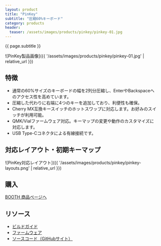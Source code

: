 ```yaml
---
layout: product
title: "PinKey"
subtitle: "圧縮60%キーボード"
category: products
header:
  teaser: /assets/images/products/pinkey/pinkey-01.jpg
---
```

{{ page.subtitle }}

![PinKey製品画像]({{ '/assets/images/products/pinkey/pinkey-01.jpg' | relative_url }})

## 特徴

- 通常の60%サイズのキーボードの幅を2列分圧縮し、EnterやBackspaceへのアクセス性を高めています。
- 圧縮した代わりに右端に4つのキーを追加しており、利便性も確保。
- Cherry MX互換キースイッチのホットスワップに対応します。お好みのスイッチが利用可能。
- QMK/Vialファームウェア対応。キーマップの変更や動作のカスタマイズに対応します。
- USB Type-Cコネクタによる有線接続です。

## 対応レイアウト・初期キーマップ

![PinKey対応レイアウト]({{ '/assets/images/products/pinkey/pinkey-layouts.png' | relative_url }})

## 購入

<a href="https://ymkn.booth.pm/items/5324302" class="btn btn--primary">BOOTH 商品ページへ</a>

## リソース

- [ビルドガイド](https://github.com/ymkn/PinKey/blob/main/doc/buildguide.md)
- [ファームウェア](https://github.com/ymkn/PinKey/releases/download/v1.1/ymkn_pinkey_vial.uf2)
- [ソースコード（GitHubサイト）](https://github.com/ymkn/PinKey/)
